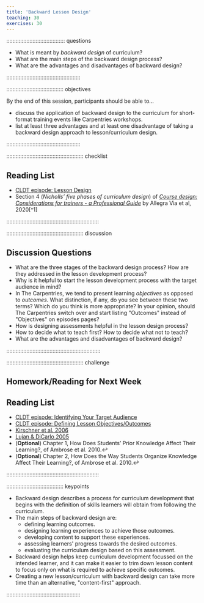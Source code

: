 ```yaml
---
title: 'Backward Lesson Design'
teaching: 30
exercises: 30
---
```


:::::::::::::::::::::::::::::::::::::: questions 

- What is meant by _backward design_ of curriculum?
- What are the main steps of the backward design process?
- What are the advantages and disadvantages of backward design?

::::::::::::::::::::::::::::::::::::::::::::::::

::::::::::::::::::::::::::::::::::::: objectives

By the end of this session, participants should be able to...

- discuss the application of backward design to the curriculum for short-format training events like Carpentries workshops.
- list at least three advantages and at least one disadvantage of taking a backward design approach to lesson/curriculum design.

::::::::::::::::::::::::::::::::::::::::::::::::

:::::::::::::::::::::::::::::::::::::::::::::::::: checklist

## Reading List

- [CLDT episode: Lesson Design](https://tobyhodges.github.io/cldt26-preview/instructor/lesson-design.html)
- Section 4 (_Nicholls’ five phases of curriculum design_) of [_Course design: Considerations for trainers - a Professional Guide_](https://doi.org/10.7490/f1000research.1118395.1) by Allegra Via et al, 2020[^1]

::::::::::::::::::::::::::::::::::::::::::::::::::::::::::::

:::::::::::::::::::::::::::::::::::::::::::::::::: discussion

## Discussion Questions

- What are the three stages of the backward design process?
  How are they addressed in the lesson development process?
- Why is it helpful to start the lesson development process with the target audience in mind?
- In The Carpentries, we tend to present learning _objectives_ as opposed to _outcomes_. 
  What distinction, if any, do you see between these two terms?
  Which do you think is more appropriate?
  In your opinion, should The Carpentries switch over and start listing "Outcomes" instead of "Objectives" on episodes pages?
- How is designing assessments helpful in the lesson design process?
- How to decide what to teach first? How to decide what not to teach?
- What are the advantages and disadvantages of backward design?


:::::::::::::::::::::::::::::::::::::::::::::::::::::::::::::

:::::::::::::::::::::::::::::::::::::::::::::::::: challenge

## Homework/Reading for Next Week

## Reading List
- [CLDT episode: Identifying Your Target Audience](https://tobyhodges.github.io/cldt26-preview/instructor/audience.html)
- [CLDT episode: Defining Lesson Objectives/Outcomes](https://tobyhodges.github.io/cldt26-preview/instructor/objectives.html)
- [Kirschner et al. 2006](https://carpentries.github.io/lesson-development-training/reference.html#litref)
- [Lujan & DiCarlo 2005](https://carpentries.github.io/lesson-development-training/reference.html#litref)
- (**Optional**) Chapter 1, How Does Students’ Prior Knowledge Affect Their Learning?, of Ambrose et al. 2010.↩︎
- (**Optional**) Chapter 2, How Does the Way Students Organize Knowledge Affect Their Learning?, of Ambrose et al. 2010.↩︎

::::::::::::::::::::::::::::::::::::::::::::::::::::::::::::

::::::::::::::::::::::::::::::::::::: keypoints 

- Backward design describes a process for curriculum development that begins with the definition of skills learners will obtain from following the curriculum.
- The main steps of backward design are: 
  - defining learning outcomes.
  - designing learning experiences to achieve those outcomes.
  - developing content to support these experiences.
  - assessing learners' progress towards the desired outcomes.
  - evaluating the curriculum design based on this assessment.
- Backward design helps keep curriculum development focussed on the intended learner, and it can make it easier to trim down lesson content to focus only on what is required to achieve specific outcomes.
- Creating a new lesson/curriculum with backward design can take more time than an alternative, "content-first" approach.

::::::::::::::::::::::::::::::::::::::::::::::::

